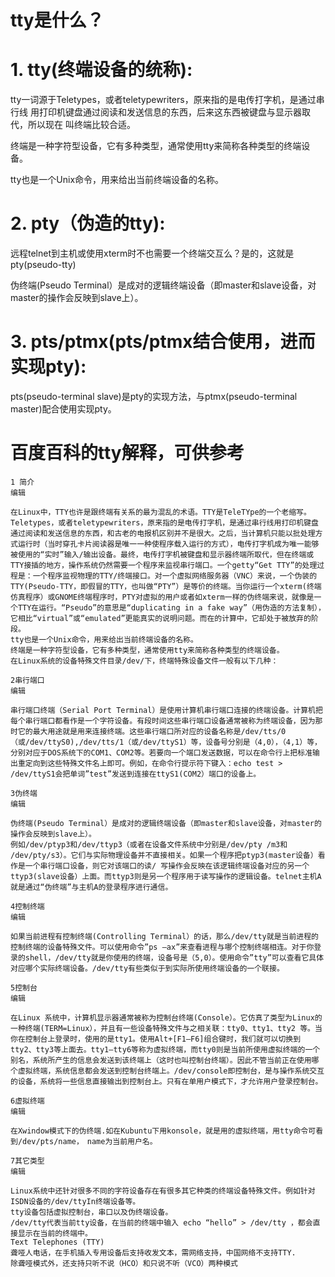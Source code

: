 # tty是什么？
    
# 1. tty(终端设备的统称):

tty一词源于Teletypes，或者teletypewriters，原来指的是电传打字机，是通过串行线
用打印机键盘通过阅读和发送信息的东西，后来这东西被键盘与显示器取代，所以现在
叫终端比较合适。

终端是一种字符型设备，它有多种类型，通常使用tty来简称各种类型的终端设备。

tty也是一个Unix命令，用来给出当前终端设备的名称。

# 2. pty（伪造的tty):

远程telnet到主机或使用xterm时不也需要一个终端交互么？是的，这就是pty(pseudo-tty)

伪终端(Pseudo Terminal）是成对的逻辑终端设备（即master和slave设备，对master的操作会反映到slave上）。

# 3. pts/ptmx(pts/ptmx结合使用，进而实现pty):

pts(pseudo-terminal slave)是pty的实现方法，与ptmx(pseudo-terminal master)配合使用实现pty。

# 百度百科的tty解释，可供参考


    1 简介
    编辑
    
    在Linux中，TTY也许是跟终端有关系的最为混乱的术语。TTY是TeleTYpe的一个老缩写。Teletypes，或者teletypewriters，原来指的是电传打字机，是通过串行线用打印机键盘通过阅读和发送信息的东西，和古老的电报机区别并不是很大。之后，当计算机只能以批处理方式运行时（当时穿孔卡片阅读器是唯一一种使程序载入运行的方式），电传打字机成为唯一能够被使用的“实时”输入/输出设备。最终，电传打字机被键盘和显示器终端所取代，但在终端或TTY接插的地方，操作系统仍然需要一个程序来监视串行端口。一个getty“Get TTY”的处理过程是：一个程序监视物理的TTY/终端接口。对一个虚拟网络服务器（VNC）来说，一个伪装的TTY(Pseudo-TTY，即假冒的TTY，也叫做“PTY”）是等价的终端。当你运行一个xterm(终端仿真程序）或GNOME终端程序时，PTY对虚拟的用户或者如xterm一样的伪终端来说，就像是一个TTY在运行。“Pseudo”的意思是“duplicating in a fake way”（用伪造的方法复制），它相比“virtual”或“emulated”更能真实的说明问题。而在的计算中，它却处于被放弃的阶段。
    tty也是一个Unix命令，用来给出当前终端设备的名称。
    终端是一种字符型设备，它有多种类型，通常使用tty来简称各种类型的终端设备。
    在Linux系统的设备特殊文件目录/dev/下，终端特殊设备文件一般有以下几种：
    
    2串行端口
    编辑
    
    串行端口终端（Serial Port Terminal）是使用计算机串行端口连接的终端设备。计算机把每个串行端口都看作是一个字符设备。有段时间这些串行端口设备通常被称为终端设备，因为那时它的最大用途就是用来连接终端。这些串行端口所对应的设备名称是/dev/tts/0（或/dev/ttyS0),/dev/tts/1（或/dev/ttyS1）等，设备号分别是（4,0），（4,1）等，分别对应于DOS系统下的COM1、COM2等。若要向一个端口发送数据，可以在命令行上把标准输出重定向到这些特殊文件名上即可。例如，在命令行提示符下键入：echo test > /dev/ttyS1会把单词”test”发送到连接在ttyS1(COM2）端口的设备上。
    
    3伪终端
    编辑
    
    伪终端(Pseudo Terminal）是成对的逻辑终端设备（即master和slave设备，对master的操作会反映到slave上）。
    例如/dev/ptyp3和/dev/ttyp3（或者在设备文件系统中分别是/dev/pty /m3和 /dev/pty/s3）。它们与实际物理设备并不直接相关。如果一个程序把ptyp3(master设备）看作是一个串行端口设备，则它对该端口的读/ 写操作会反映在该逻辑终端设备对应的另一个ttyp3(slave设备）上面。而ttyp3则是另一个程序用于读写操作的逻辑设备。telnet主机A就是通过“伪终端”与主机A的登录程序进行通信。
    
    4控制终端
    编辑
    
    如果当前进程有控制终端(Controlling Terminal）的话，那么/dev/tty就是当前进程的控制终端的设备特殊文件。可以使用命令”ps –ax”来查看进程与哪个控制终端相连。对于你登录的shell，/dev/tty就是你使用的终端，设备号是（5,0）。使用命令”tty”可以查看它具体对应哪个实际终端设备。/dev/tty有些类似于到实际所使用终端设备的一个联接。
    
    5控制台
    编辑
    
    在Linux 系统中，计算机显示器通常被称为控制台终端(Console）。它仿真了类型为Linux的一种终端(TERM=Linux），并且有一些设备特殊文件与之相关联：tty0、tty1、tty2 等。当你在控制台上登录时，使用的是tty1。使用Alt+[F1—F6]组合键时，我们就可以切换到tty2、tty3等上面去。tty1–tty6等称为虚拟终端，而tty0则是当前所使用虚拟终端的一个别名，系统所产生的信息会发送到该终端上（这时也叫控制台终端）。因此不管当前正在使用哪个虚拟终端，系统信息都会发送到控制台终端上。/dev/console即控制台，是与操作系统交互的设备，系统将一些信息直接输出到控制台上。只有在单用户模式下，才允许用户登录控制台。
    
    6虚拟终端
    编辑
    
    在Xwindow模式下的伪终端.如在Kubuntu下用konsole，就是用的虚拟终端，用tty命令可看到/dev/pts/name，　name为当前用户名。
    
    7其它类型
    编辑
    
    Linux系统中还针对很多不同的字符设备存在有很多其它种类的终端设备特殊文件。例如针对ISDN设备的/dev/ttyIn终端设备等。
    tty设备包括虚拟控制台，串口以及伪终端设备。
    /dev/tty代表当前tty设备，在当前的终端中输入 echo “hello” > /dev/tty ，都会直接显示在当前的终端中。
    Text Telephones (TTY)
    聋哑人电话，在手机插入专用设备后支持收发文本，需网络支持，中国网络不支持TTY.
    除聋哑模式外，还支持只听不说（HCO）和只说不听（VCO）两种模式
    
